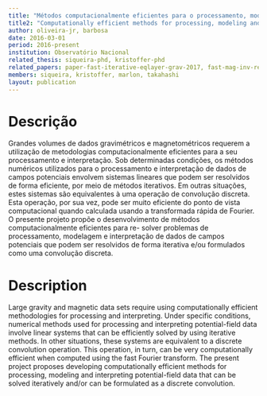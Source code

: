 ```yaml
---
title: "Métodos computacionalmente eficientes para o processamento, modelagem e interpretação de dados de campos potenciais"
title2: "Computationally efficient methods for processing, modeling and interpreting potential-field data"
author: oliveira-jr, barbosa
date: 2016-03-01
period: 2016-present
institution: Observatório Nacional
related_thesis: siqueira-phd, kristoffer-phd
related_papers: paper-fast-iterative-eqlayer-grav-2017, fast-mag-inv-relief, convolutional-eql-grav
members: siqueira, kristoffer, marlon, takahashi
layout: publication
---
```


# Descrição

Grandes volumes de dados gravimétricos e magnetométricos requerem a utilização de
metodologias computacionalmente eficientes para a seu processamento e interpretação. Sob
determinadas condições, os métodos numéricos utilizados para o processamento e interpretação
de dados de campos potenciais envolvem sistemas lineares que podem ser resolvidos de forma
eficiente, por meio de métodos iterativos. Em outras situações, estes sistemas são equivalentes
à uma operação de convolução discreta. Esta operação, por sua vez, pode ser muito eficiente do
ponto de vista computacional quando calculada usando a transformada rápida de Fourier. O
presente projeto propõe o desenvolvimento de métodos computacionalmente eficientes para re-
solver problemas de processamento, modelagem e interpretação de dados de campos potenciais
que podem ser resolvidos de forma iterativa e/ou formulados como uma convolução discreta.

# Description

Large gravity and magnetic data sets require using computationally efficient methodologies
for processing and interpreting. Under specific conditions, numerical methods used for
processing and interpreting potential-field data involve linear systems that can
be efficiently solved by using iterative methods. In other situations, these systems
are equivalent to a discrete convolution operation. This operation, in turn, can
be very computationally efficient when computed using the fast Fourier transform.
The present project proposes developing computationally efficient methods for
processing, modeling and interpreting potential-field data that can be solved iteratively
and/or can be formulated as a discrete convolution.

